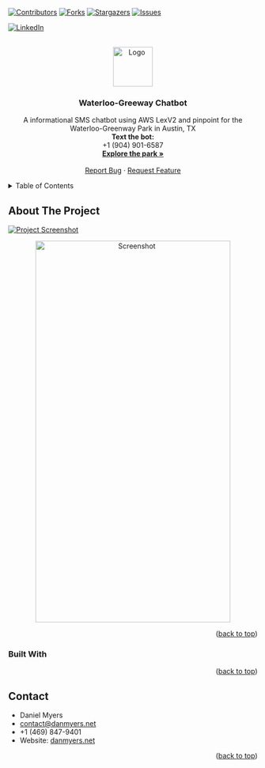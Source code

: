 <!-- Improved compatibility of back to top link: See: https://github.com/othneildrew/Best-README-Template/pull/73 -->
<a name="readme-top"></a>
<!--<!-- Improved compatibility of back to top link: See: https://github.com/othneildrew/Best-README-Template/pull/73 -->
<a name="readme-top"></a>
<!--
*** Thanks for checking out the Best-README-Template. If you have a suggestion
*** that would make this better, please fork the repo and create a pull request
*** or simply open an issue with the tag "enhancement".
*** Don't forget to give the project a star!
*** Thanks again! Now go create something AMAZING! :D
-->



<!-- PROJECT SHIELDS -->
<!--
*** I'm using markdown "reference style" links for readability.
*** Reference links are enclosed in brackets [ ] instead of parentheses ( ).
*** See the bottom of this document for the declaration of the reference variables
*** for contributors-url, forks-url, etc. This is an optional, concise syntax you may use.
*** https://www.markdownguide.org/basic-syntax/#reference-style-links
-->
[![Contributors][contributors-shield]][contributors-url]
[![Forks][forks-shield]][forks-url]
[![Stargazers][stars-shield]][stars-url]
[![Issues][issues-shield]][issues-url]
<!--[![MIT License][license-shield]][license-url]-->
[![LinkedIn][linkedin-shield]][linkedin-url]



<!-- PROJECT LOGO -->
<br />
<div align="center">
  <a href="https://github.com/Colloke/WaterlooGreenwayChatbot">
	<img src="https://raw.githubusercontent.com/Colloke/danmyers.net/main/src/Assets/logo.png" alt="Logo" width="80" height="80">
  </a>

<h3 align="center">Waterloo-Greeway Chatbot</h3>

  <p align="center">
	A informational SMS chatbot using AWS LexV2 and pinpoint for the Waterloo-Greenway Park in Austin, TX
	<br />
	<strong>Text the bot:</strong>
	<br />
	+1 (904) 901-6587
	<br />
	<a href="https://waterloogreenway.org"><strong>Explore the park »</strong></a>
	<br />
	<br />
	<!--<a href="https://github.com/Colloke/WaterlooGreenwayChatbot">View Dev Build</a>
	·-->
	<a href="https://github.com/Colloke/danmyers.net/issues">Report Bug</a>
	·
	<a href="https://github.com/Colloke/danmyers.net/issues">Request Feature</a>
  </p>
</div>



<!-- TABLE OF CONTENTS -->
<details>
  <summary>Table of Contents</summary>
  <ol>
	<li>
  	<a href="#about-the-project">About The Project</a>
  	<ul>
    	<li><a href="#built-with">Built With</a></li>
  	</ul>
	</li>
	<!--<li>
  	<a href="#getting-started">Getting Started</a>
  	<ul>
    	<li><a href="#prerequisites">Prerequisites</a></li>
    	<li><a href="#installation">Installation</a></li>
  	</ul>
	</li>
	<li><a href="#usage">Usage</a></li>
	<li><a href="#roadmap">Roadmap</a></li>
	<li><a href="#contributing">Contributing</a></li>
	<li><a href="#license">License</a></li>-->
	<li><a href="#contact">Contact</a></li>
	<!--<li><a href="#acknowledgments">Acknowledgments</a></li>-->
  </ol>
</details>



<!-- ABOUT THE PROJECT -->
## About The Project
[![Project Screenshot][product-screenshot]]()
<div align="center">
  <a href="https://raw.githubusercontent.com/Colloke/WaterlooGreenwayChatbot/main/Photo-credit-Waterloo-Greenway-Conservancy-1.jpg?token=GHSAT0AAAAAAB4TCGOT7HMW52SGCH7S3B3MY5QTJCA">
	<img src="https://raw.githubusercontent.com/Colloke/WaterlooGreenwayChatbot/main/IMG_1422.jpg?token=GHSAT0AAAAAAB4TCGOT3BD7D6RJ3GCEJ35QY5QX4DA" alt="Screenshot" width="394" height="772">
  </a>
</div>
<!--Here's a blank template to get started: To avoid retyping too much info. Do a search and replace with your text editor for the following: `Colloke`, `danmyers.net`, `twitter_handle`, `linkedin_username`, `email_client`, `email`, `project_title`, `project_description`-->

<p align="right">(<a href="#readme-top">back to top</a>)</p>



### Built With
<!--
* [![Next][Next.js]][Next-url]
* [![React][React.js]][React-url]
* [![Vue][Vue.js]][Vue-url]
* [![Angular][Angular.io]][Angular-url]
* [![Svelte][Svelte.dev]][Svelte-url]
* [![Laravel][Laravel.com]][Laravel-url]
* [![Bootstrap][Bootstrap.com]][Bootstrap-url]
* [![JQuery][JQuery.com]][JQuery-url]-->

<p align="right">(<a href="#readme-top">back to top</a>)</p>



<!-- GETTING STARTED
## Getting Started

This is an example of how you may give instructions on setting up your project locally.
To get a local copy up and running follow these simple example steps.

### Prerequisites

This is an example of how to list things you need to use the software and how to install them.
* npm
  ```sh
  npm install npm@latest -g
  ```

### Installation

1. Get a free API Key at [https://example.com](https://example.com)
2. Clone the repo
   ```sh
   git clone https://github.com/Colloke/danmyers.net.git
   ```
3. Install NPM packages
   ```sh
   npm install
   ```
4. Enter your API in `config.js`
   ```js
   const API_KEY = 'ENTER YOUR API';
   ```

<p align="right">(<a href="#readme-top">back to top</a>)</p>
-->


<!-- USAGE EXAMPLES
## Usage

Use this space to show useful examples of how a project can be used. Additional screenshots, code examples and demos work well in this space. You may also link to more resources.

_For more examples, please refer to the [Documentation](https://example.com)_

<p align="right">(<a href="#readme-top">back to top</a>)</p>
-->


<!-- ROADMAP
## Roadmap

- [ ] Feature 1
- [ ] Feature 2
- [ ] Feature 3
	- [ ] Nested Feature

See the [open issues](https://github.com/Colloke/danmyers.net/issues) for a full list of proposed features (and known issues).

<p align="right">(<a href="#readme-top">back to top</a>)</p>
-->


<!-- CONTRIBUTING
## Contributing

Contributions are what make the open source community such an amazing place to learn, inspire, and create. Any contributions you make are **greatly appreciated**.

If you have a suggestion that would make this better, please fork the repo and create a pull request. You can also simply open an issue with the tag "enhancement".
Don't forget to give the project a star! Thanks again!

1. Fork the Project
2. Create your Feature Branch (`git checkout -b feature/AmazingFeature`)
3. Commit your Changes (`git commit -m 'Add some AmazingFeature'`)
4. Push to the Branch (`git push origin feature/AmazingFeature`)
5. Open a Pull Request

<p align="right">(<a href="#readme-top">back to top</a>)</p>
-->


<!-- LICENSE
## License

No License

<p align="right">(<a href="#readme-top">back to top</a>)</p>-->



<!-- CONTACT -->
## Contact

- Daniel Myers
- contact@danmyers.net
- +1 (469) 847-9401
- Website: [danmyers.net](https://www.Danmyers.net)

<p align="right">(<a href="#readme-top">back to top</a>)</p>



<!-- ACKNOWLEDGMENTS 
## Acknowledgments

* []()
* []()
* []()

<p align="right">(<a href="#readme-top">back to top</a>)</p>
-->


<!-- MARKDOWN LINKS & IMAGES -->
<!-- https://www.markdownguide.org/basic-syntax/#reference-style-links -->
[contributors-shield]: https://img.shields.io/github/contributors/Colloke/danmyers.net.svg?style=for-the-badge
[contributors-url]: https://github.com/Colloke/danmyers.net/graphs/contributors
[forks-shield]: https://img.shields.io/github/forks/Colloke/danmyers.net.svg?style=for-the-badge
[forks-url]: https://github.com/Colloke/danmyers.net/network/members
[stars-shield]: https://img.shields.io/github/stars/Colloke/danmyers.net.svg?style=for-the-badge
[stars-url]: https://github.com/Colloke/danmyers.net/stargazers
[issues-shield]: https://img.shields.io/github/issues/Colloke/danmyers.net.svg?style=for-the-badge
[issues-url]: https://github.com/Colloke/danmyers.net/issues
[license-shield]: https://img.shields.io/github/license/Colloke/danmyers.net.svg?style=for-the-badge
[license-url]: https://github.com/Colloke/danmyers.net/blob/master/LICENSE.txt
[linkedin-shield]: https://img.shields.io/badge/-LinkedIn-black.svg?style=for-the-badge&logo=linkedin&colorB=555
[linkedin-url]: https://linkedin.com/in/danpmyers
[product-screenshot]: images/screenshot.png
[Next.js]: https://img.shields.io/badge/next.js-000000?style=for-the-badge&logo=nextdotjs&logoColor=white
[Next-url]: https://nextjs.org/
[React.js]: https://img.shields.io/badge/React-20232A?style=for-the-badge&logo=react&logoColor=61DAFB
[React-url]: https://reactjs.org/
[Vue.js]: https://img.shields.io/badge/Vue.js-35495E?style=for-the-badge&logo=vuedotjs&logoColor=4FC08D
[Vue-url]: https://vuejs.org/
[Angular.io]: https://img.shields.io/badge/Angular-DD0031?style=for-the-badge&logo=angular&logoColor=white
[Angular-url]: https://angular.io/
[Svelte.dev]: https://img.shields.io/badge/Svelte-4A4A55?style=for-the-badge&logo=svelte&logoColor=FF3E00
[Svelte-url]: https://svelte.dev/
[Laravel.com]: https://img.shields.io/badge/Laravel-FF2D20?style=for-the-badge&logo=laravel&logoColor=white
[Laravel-url]: https://laravel.com
[Bootstrap.com]: https://img.shields.io/badge/Bootstrap-563D7C?style=for-the-badge&logo=bootstrap&logoColor=white
[Bootstrap-url]: https://getbootstrap.com
[JQuery.com]: https://img.shields.io/badge/jQuery-0769AD?style=for-the-badge&logo=jquery&logoColor=white
[JQuery-url]: https://jquery.com
